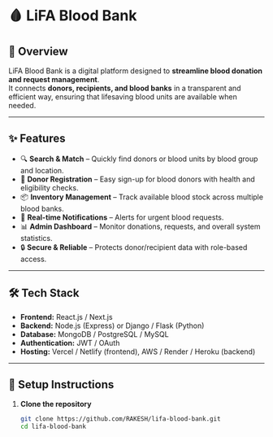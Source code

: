 # 🩸 LiFA Blood Bank

## 📌 Overview
LiFA Blood Bank is a digital platform designed to **streamline blood donation and request management**.  
It connects **donors, recipients, and blood banks** in a transparent and efficient way, ensuring that lifesaving blood units are available when needed.

---

## ✨ Features
- 🔍 **Search & Match** – Quickly find donors or blood units by blood group and location.  
- 📝 **Donor Registration** – Easy sign-up for blood donors with health and eligibility checks.  
- 📦 **Inventory Management** – Track available blood stock across multiple blood banks.  
- 🔔 **Real-time Notifications** – Alerts for urgent blood requests.  
- 📊 **Admin Dashboard** – Monitor donations, requests, and overall system statistics.  
- 🔒 **Secure & Reliable** – Protects donor/recipient data with role-based access.  

---

## 🛠️ Tech Stack
- **Frontend:** React.js / Next.js  
- **Backend:** Node.js (Express) or Django / Flask (Python)  
- **Database:** MongoDB / PostgreSQL / MySQL  
- **Authentication:** JWT / OAuth  
- **Hosting:** Vercel / Netlify (frontend), AWS / Render / Heroku (backend)  

---

## 🚀 Setup Instructions
1. **Clone the repository**
   ```bash
   git clone https://github.com/RAKESH/lifa-blood-bank.git
   cd lifa-blood-bank
